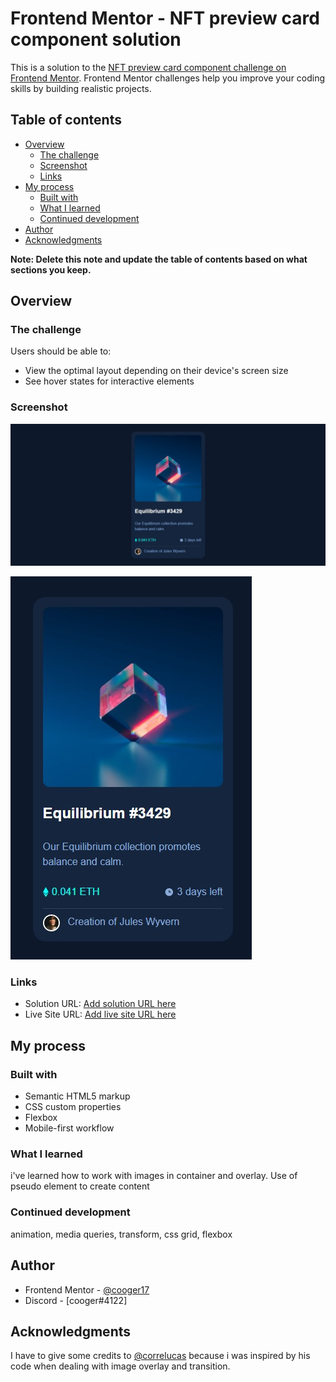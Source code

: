 # Frontend Mentor - NFT preview card component solution

This is a solution to the [NFT preview card component challenge on Frontend Mentor](https://www.frontendmentor.io/challenges/nft-preview-card-component-SbdUL_w0U). Frontend Mentor challenges help you improve your coding skills by building realistic projects.

## Table of contents

- [Overview](#overview)
  - [The challenge](#the-challenge)
  - [Screenshot](#screenshot)
  - [Links](#links)
- [My process](#my-process)
  - [Built with](#built-with)
  - [What I learned](#what-i-learned)
  - [Continued development](#continued-development)
- [Author](#author)
- [Acknowledgments](#acknowledgments)

**Note: Delete this note and update the table of contents based on what sections you keep.**

## Overview

### The challenge

Users should be able to:

- View the optimal layout depending on their device's screen size
- See hover states for interactive elements

### Screenshot

![](screenshots/desktop-preview.jpeg)

![](screenshots/mobile-preview.jpeg)

### Links

- Solution URL: [Add solution URL here](https://your-solution-url.com)
- Live Site URL: [Add live site URL here](https://your-live-site-url.com)

## My process

### Built with

- Semantic HTML5 markup
- CSS custom properties
- Flexbox
- Mobile-first workflow

### What I learned

i've learned how to work with images in container and overlay. Use of pseudo element to create content

### Continued development

animation, media queries, transform, css grid, flexbox

## Author

- Frontend Mentor - [@cooger17](https://www.frontendmentor.io/profile/cooger17)
- Discord - [cooger#4122]

## Acknowledgments

I have to give some credits to [@correlucas](https://www.frontendmentor.io/profile/correlucas) because i was inspired by his code when dealing with image overlay and transition.
